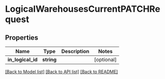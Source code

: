 # LogicalWarehousesCurrentPATCHRequest

## Properties
Name | Type | Description | Notes
------------ | ------------- | ------------- | -------------
**in_logical_id** | **string** |  | [optional] 

[[Back to Model list]](../README.md#documentation-for-models) [[Back to API list]](../README.md#documentation-for-api-endpoints) [[Back to README]](../README.md)


